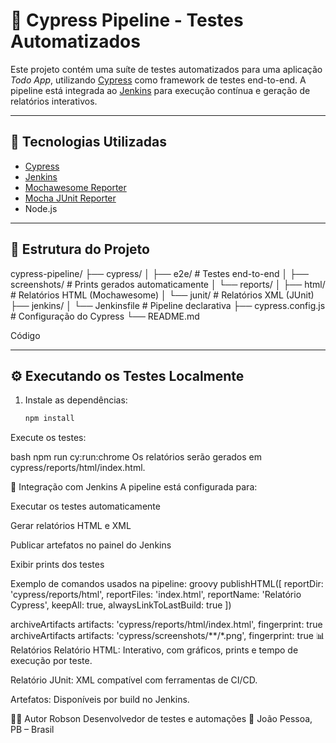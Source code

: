 
# 🧪 Cypress Pipeline - Testes Automatizados

Este projeto contém uma suíte de testes automatizados para uma aplicação *Todo App*, utilizando [Cypress](https://www.cypress.io/) como framework de testes end-to-end. A pipeline está integrada ao [Jenkins](https://www.jenkins.io/) para execução contínua e geração de relatórios interativos.

---

## 🚀 Tecnologias Utilizadas

- [Cypress](https://www.cypress.io/)
- [Jenkins](https://www.jenkins.io/)
- [Mochawesome Reporter](https://github.com/adamgruber/mochawesome)
- [Mocha JUnit Reporter](https://github.com/michaelleeallen/mocha-junit-reporter)
- Node.js

---

## 📁 Estrutura do Projeto

cypress-pipeline/ ├── cypress/ │ ├── e2e/ # Testes end-to-end │ ├── screenshots/ # Prints gerados automaticamente │ └── reports/ │ ├── html/ # Relatórios HTML (Mochawesome) │ └── junit/ # Relatórios XML (JUnit) ├── jenkins/ │ └── Jenkinsfile # Pipeline declarativa ├── cypress.config.js # Configuração do Cypress └── README.md

Código

---

## ⚙️ Executando os Testes Localmente

1. Instale as dependências:
   ```bash
   npm install
Execute os testes:

bash
npm run cy:run:chrome
Os relatórios serão gerados em cypress/reports/html/index.html.

🧩 Integração com Jenkins
A pipeline está configurada para:

Executar os testes automaticamente

Gerar relatórios HTML e XML

Publicar artefatos no painel do Jenkins

Exibir prints dos testes

Exemplo de comandos usados na pipeline:
groovy
publishHTML([
  reportDir: 'cypress/reports/html',
  reportFiles: 'index.html',
  reportName: 'Relatório Cypress',
  keepAll: true,
  alwaysLinkToLastBuild: true
])

archiveArtifacts artifacts: 'cypress/reports/html/index.html', fingerprint: true
archiveArtifacts artifacts: 'cypress/screenshots/**/*.png', fingerprint: true
📊 Relatórios
Relatório HTML: Interativo, com gráficos, prints e tempo de execução por teste.

Relatório JUnit: XML compatível com ferramentas de CI/CD.

Artefatos: Disponíveis por build no Jenkins.

👨‍💻 Autor
Robson Desenvolvedor de testes e automações 📍 João Pessoa, PB – Brasil